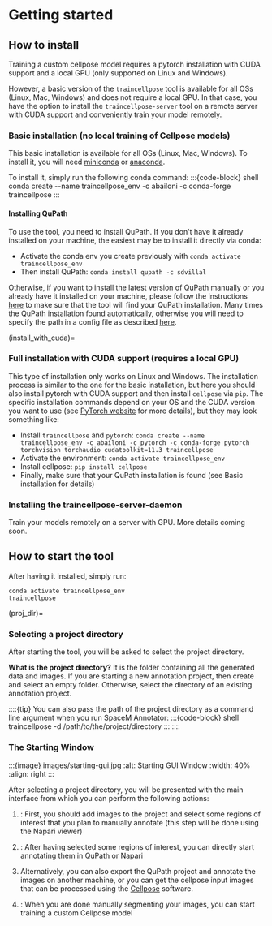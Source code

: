 # Getting started

## How to install
Training a custom cellpose model requires a pytorch installation with CUDA support and a local GPU (only supported on Linux and Windows). 

However, a basic version of the `traincellpose` tool is available for all OSs (Linux, Mac, Windows) and does not require a local GPU. In that case, you have the option to install the `traincellpose-server` tool on a remote server with CUDA support and conveniently train your model remotely.

### Basic installation (no local training of Cellpose models)
This basic installation is available for all OSs (Linux, Mac, Windows). To install it, you will need [miniconda](https://docs.conda.io/en/latest/miniconda.html) or [anaconda](https://docs.anaconda.com/anaconda/install/index.html).

To install it, simply run the following conda command:
:::{code-block} shell
conda create --name traincellpose_env -c abailoni -c conda-forge traincellpose
:::


#### Installing QuPath
To use the tool, you need to install QuPath. If you don't have it already installed on your machine, the easiest may be to install it directly via conda:
- Activate the conda env you create previously with `conda activate traincellpose_env`
- Then install QuPath: `conda install qupath -c sdvillal`

Otherwise, if you want to install the latest version of QuPath manually or you already have it installed on your machine, please follow the instructions [here](https://paquo.readthedocs.io/en/latest/installation.html#install-qupath) to make sure that the tool will find your QuPath installation. Many times the QuPath installation found automatically, otherwise you will need to specify the path in a config file as described [here](https://paquo.readthedocs.io/en/latest/configuration.html#the-paquo-toml-file).

[comment]: <> (`python -m paquo config -l -o /home/bailoni/miniconda3/envs/trCell1/lib/python3.9`)

(install_with_cuda)=
### Full installation with CUDA support (requires a local GPU)
This type of installation only works on Linux and Windows. The installation process is similar to the one for the basic installation, but here you should also install pytorch with CUDA support and then install `cellpose` via `pip`. The specific installation commands depend on your OS and the CUDA version you want to use (see [PyTorch website](https://pytorch.org/get-started/locally/) for more details), but they may look something like:
- Install `traincellpose` and `pytorch`: `conda create --name traincellpose_env -c abailoni -c pytorch -c conda-forge pytorch torchvision torchaudio cudatoolkit=11.3 traincellpose`
- Activate the environment: `conda activate traincellpose_env` 
- Install cellpose: `pip install cellpose`
- Finally, make sure that your QuPath installation is found (see Basic installation for details)

### Installing the traincellpose-server-daemon 
Train your models remotely on a server with GPU. More details coming soon.

## How to start the tool
After having it installed, simply run:
```shell
conda activate traincellpose_env
traincellpose
````

(proj_dir)=
### Selecting a project directory
After starting the tool, you will be asked to select the project directory.

**What is the project directory?** It is the folder containing all the generated data and images. If you are starting a new annotation project, then create and select an empty folder. Otherwise, select the directory of an existing annotation project.

::::{tip}
You can also pass the path of the project directory as a command line argument when you run SpaceM Annotator:
:::{code-block} shell
traincellpose -d /path/to/the/project/directory
:::
::::

### The Starting Window

:::{image} images/starting-gui.jpg
:alt: Starting GUI Window
:width: 40%
:align: right
:::

After selecting a project directory, you will be presented with the main interface from which you can perform the following actions:

1. [](select_rois): First, you should add images to the project and select some regions of interest that you plan to manually annotate (this step will be done using the Napari viewer)

2. [](label_rois/label_rois): After having selected some regions of interest, you can directly start annotating them in QuPath or Napari
3. Alternatively, you can also export the QuPath project and annotate the images on another machine, or you can get the cellpose input images that can be processed using the [Cellpose](https://www.cellpose.org) software.
4. [](cellpose_training/training): When you are done manually segmenting your images, you can start training a custom Cellpose model

